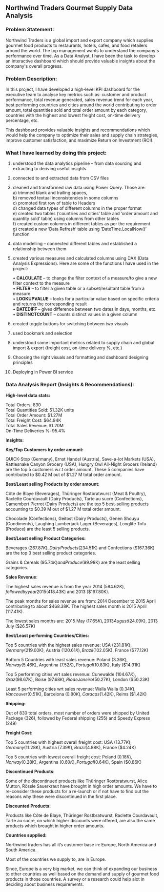 ## Northwind Traders Gourmet Supply Data Analysis   

  
### Problem Statement:    

Northwind Traders is a global import and export company which supplies gourmet food products to restaurants, hotels, cafes, and food retailers around the world. The top management wants to understand the company's performance over time. As a Data Analyst, I have been the task to develop an interactive dashboard which should provide valuable insights about the company's overall progress.

### Problem Description:   

In this project, I have developed a high-level KPI dashboard for the executive team to analyse key metrics such as: customer and product performance, total revenue generated, sales revenue trend for each year, best performing countries and cities around the world contributing to order amount, total quantities sold and total order amount by each category, countries with the highest and lowest freight cost, on-time delivery percentage, etc.     
  
This dashboard provides valuable insights and recommendations which would help the company to optimize their sales and supply chain strategies, improve customer satisfaction, and maximize Return on Investment (ROI).    

### What I have learned by doing this project:   

1)	understood the data analytics pipeline – from data sourcing and extracting to deriving useful insights   
2)	connected to and extracted data from CSV files  
3)	cleaned and transformed raw data using Power Query. Those are:   
    a)	trimmed blank and trailing spaces,   
    b)	removed textual inconsistencies in some columns  
    c)	promoted first row of table to Headers  
    d)	changed data types of different columns in the proper format  
    e)	created two tables (‘countries and cities’ table and ‘order amount and quantity sold’ table) using columns from other tables   
    f)	created custom columns in different tables as per the requirement  
    g)	created a new ‘Data Refresh’ table using ‘DateTime.LocalNow()’ function  
4)	data modelling – connected different tables and established a relationship between them  
5)	created various measures and calculated columns using DAX (Data Analysis Expressions). Here are some of the functions I have used in the project:  

    •	**CALCULATE** – to change the filter context of a measure/to give a new filter context to the measure  
    •	**FILTER** – to filter a given table or a subset/resultant table from a measure  
    •	**LOOKUPVALUE** – looks for a particular value based on specific criteria and returns the corresponding result  
    •	**DATEDIFF** – gives difference between two dates in days, months, etc.  
    •	**DISTINCTCOUNT** – counts distinct values in a given column  

6)	created toggle buttons for switching between two visuals  
7)	used bookmark and selection   
8)	understood some important metrics related to supply chain and global import & export (freight cost, on-time delivery %, etc.)  
9)	Choosing the right visuals and formatting and dashboard designing principles  
10)	Deploying in Power BI service


### Data Analysis Report (Insights & Recommendations):   

**High-level data stats:**   

Total Orders: 830  
Total Quantities Sold: 51.32K units  
Total Order Amount: $1.27M  
Total Freight Cost: $64.94K   
Total Sales Revenue: $1.20M  
On-Time Deliveries %: 95.4%  

**Insights:**  

**Key/Top Customers by order amount:**  

QUICK-Stop (Germany), Ernst Handel (Austria), Save-a-lot Markets (USA), Rattlesnake Canyon Grocery (USA), Hungry Owl All-Night Grocers (Ireland) are the top 5 customers w.r.t order amount. These 5 companies have contributed to $0.42 M out of $1.27 M total order amount.   

**Best/Least selling Products by order amount:**  

Côte de Blaye (Beverages), Thüringer Rostbratwurst (Meat & Poultry), Raclette Courdavault (Dairy Products), Tarte au sucre (Confections), Camembert Pierrot (Dairy Products) are the top 5 best-selling products accounting to $0.39 M out of $1.27 M total order amount.  

Chocolade (Confections), Geitost (Dairy Products), Genen Shouyu (Condiments), Laughing Lumberjack Lager (Beverages), Longlife Tofu (Produce) are the least 5 selling products. 

**Best/Least selling Product Categories:**  

Beverages ($267.87K), Dairy Products ($234.51K) and Confections ($167.36K) are the top 3 best selling product categories.  

Grains & Cereals ($95.74K) and Produce ($99.98K) are the least selling categories.  

**Sales Revenue:**  

The highest sales revenue is from the year 2014 ($584.62K), followed by year 2015 ($418.43K) and 2013 ($197.80K).  

The peak months for sales revenue are from: 2014 December to 2015 April contributing to about $468.38K. The highest sales month is 2015 April (117.41K).  

The lowest sales months are: 2015 May ($17.65K), 2013 August ($24.09K), 2013 July ($26.57K)  

**Best/Least performing Countries/Cities:**  

Top 5 countries with the highest sales revenue: USA ($231.81K), Germany ($219.00K), Austria ($120.61K), Brazil ($102.05K), France ($77.12K)  

Bottom 5 Countries with least sales revenue: Poland ($3.36K), Norway ($5.46K), Argentina ($7.52K), Portugal ($10.83K), Italy ($14.91K)  

Top 5 performing cities wrt sales revenue: Cunewalde ($104.67K), Graz ($98.67K), Boise ($97.68K), Rio de Janeiro ($50.27K), London ($50.23K)  

Least 5 performing cities wrt sales revenue: Walla Walla ($0.34K), Vancouver ($0.51K), Barcelona ($0.80K), Caracas ($1.42K), Reims ($1.42K)  

**Shipping:**  

Out of 830 total orders, most number of orders were shipped by United Package (326), followed by Federal shipping (255) and Speedy Express (249)  

**Freight Cost:**  

Top 5 countries with highest overall freight cost: USA ($13.77K), Germany ($11.28K), Austria ($7.39K), Brazil ($4.88K), France ($4.24K)  

Top 5 countries with lowest overall freight cost: Poland ($0.18K), Norway ($0.28K), Argentina ($0.60K), Portugal ($0.64K), Spain ($0.86K)  

**Discontinued Products:**  

Some of the discontinued products like Thüringer Rostbratwurst, Alice Mutton, Rössle Sauerkraut have brought in high order amounts. We have to re-consider these products for a re-launch or if not have to find out the reasons why these were discontinued in the first place.  

**Discounted Products:**  

Products like Côte de Blaye, Thüringer Rostbratwurst, Raclette Courdavault, Tarte au sucre, on which higher discounts were offered, are also the same products which brought in higher order amounts.  

**Countries supplied:**  

Northwind traders has all it’s customer base in: Europe, North America and South America.  

Most of the countries we supply to, are in Europe.  

Since, Europe is a very big market, we can think of expanding our business to other countries as well based on the demand and supply of gourmet food products in those countries. A survey or a research could help alot in deciding about business requirements.  




